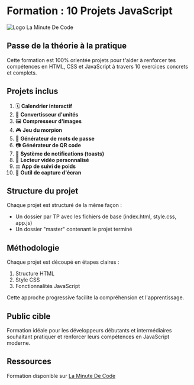 # Formation : 10 Projets JavaScript

![Logo La Minute De Code](https://www.laminutedecode.com/_next/image?url=https%3A%2F%2Fcdn.sanity.io%2Fimages%2Fhtniyx9j%2Fproduction%2F1ca6439a0eca12e79e64acf79be2f518130a16df-1920x1080.jpg&w=1920&q=75)

## Passe de la théorie à la pratique 

Cette formation est 100% orientée projets pour t'aider à renforcer tes compétences en HTML, CSS et JavaScript à travers 10 exercices concrets et complets.

## Projets inclus

1. 🗓️ **Calendrier interactif**
2. 🔁 **Convertisseur d'unités**
3. 🖼️ **Compresseur d'images**
4. 🎮 **Jeu du morpion**
5. 🔐 **Générateur de mots de passe**
6. 📷 **Générateur de QR code**
7. 🔔 **Système de notifications (toasts)**
8. 🎥 **Lecteur vidéo personnalisé**
9. ⚖️ **App de suivi de poids**
10. 📸 **Outil de capture d'écran**

## Structure du projet

Chaque projet est structuré de la même façon :
- Un dossier par TP avec les fichiers de base (index.html, style.css, app.js)
- Un dossier "master" contenant le projet terminé

## Méthodologie

Chaque projet est découpé en étapes claires :
1. Structure HTML
2. Style CSS
3. Fonctionnalités JavaScript

Cette approche progressive facilite la compréhension et l'apprentissage.

## Public cible

Formation idéale pour les développeurs débutants et intermédiaires souhaitant pratiquer et renforcer leurs compétences en JavaScript moderne.

## Ressources

Formation disponible sur [La Minute De Code](https://www.laminutedecode.com/formations/Projets%20Javascript)
